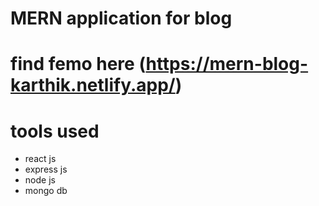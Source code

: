 # MERN application for blog

# find femo here (https://mern-blog-karthik.netlify.app/)

# tools used 
- react js
- express js
- node js
- mongo db

